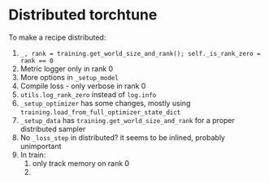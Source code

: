 # Distributed torchtune



To make a recipe distributed:
1. `_, rank = training.get_world_size_and_rank(); self._is_rank_zero = rank == 0`
2. Metric logger only in rank 0
3. More options in `_setup_model`
4. Compile loss - only verbose in rank 0
5. `utils.log_rank_zero` instead of `log.info`
6. `_setup_optimizer` has some changes, mostly using `training.load_from_full_optimizer_state_dict`
7. `_setup_data` has `training.get_world_size_and_rank` for a proper distributed sampler
8. No `_loss_step` in distributed? it seems to be inlined, probably unimportant
9. In train:
   1. only track memory on rank 0
   2. 